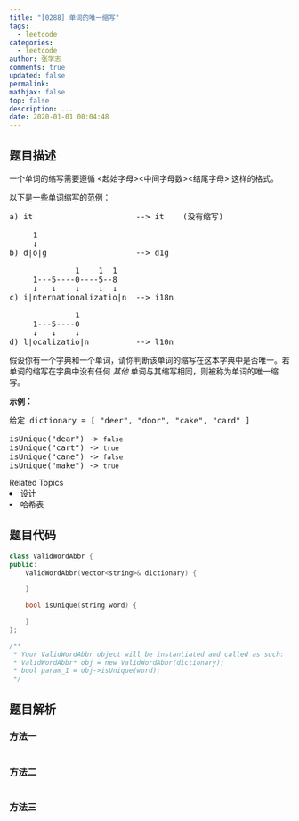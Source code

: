 ```yaml
---
title: "[0288] 单词的唯一缩写"
tags:
  - leetcode
categories:
  - leetcode
author: 张学志
comments: true
updated: false
permalink:
mathjax: false
top: false
description: ...
date: 2020-01-01 00:04:48
---
```


## 题目描述

<p>一个单词的缩写需要遵循&nbsp;&lt;起始字母&gt;&lt;中间字母数&gt;&lt;结尾字母&gt; 这样的格式。</p>

<p>以下是一些单词缩写的范例：</p>

<pre>a) it                      --&gt; it    (没有缩写)

     1
     &darr;
b) d|o|g                   --&gt; d1g

              1    1  1
     1---5----0----5--8
     &darr;   &darr;    &darr;    &darr;  &darr;    
c) i|nternationalizatio|n  --&gt; i18n

              1
     1---5----0
&nbsp;    &darr;   &darr;    &darr;
d) l|ocalizatio|n          --&gt; l10n
</pre>

<p>假设你有一个字典和一个单词，请你判断该单词的缩写在这本字典中是否唯一。若单词的缩写在字典中没有任何&nbsp;<em>其他 </em>单词与其缩写相同，则被称为单词的唯一缩写。</p>

<p><strong>示例：</strong></p>

<pre>给定 dictionary = [ &quot;deer&quot;, &quot;door&quot;, &quot;cake&quot;, &quot;card&quot; ]

isUnique(&quot;dear&quot;) -&gt; <code>false</code>
isUnique(&quot;cart&quot;) -&gt; <code>true</code>
isUnique(&quot;cane&quot;) -&gt; <code>false</code>
isUnique(&quot;make&quot;) -&gt; <code>true</code>
</pre>
<div><div>Related Topics</div><div><li>设计</li><li>哈希表</li></div></div>

## 题目代码

```cpp
class ValidWordAbbr {
public:
    ValidWordAbbr(vector<string>& dictionary) {

    }
    
    bool isUnique(string word) {

    }
};

/**
 * Your ValidWordAbbr object will be instantiated and called as such:
 * ValidWordAbbr* obj = new ValidWordAbbr(dictionary);
 * bool param_1 = obj->isUnique(word);
 */
```

## 题目解析

### 方法一

```cpp

```

### 方法二

```cpp

```

### 方法三

```cpp

```

